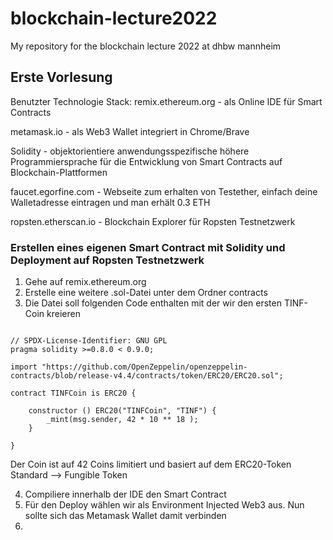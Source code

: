 # blockchain-lecture2022
My repository for the blockchain lecture 2022 at dhbw mannheim


## Erste Vorlesung
Benutzter Technologie Stack:
remix.ethereum.org - als Online IDE für Smart Contracts

metamask.io - als Web3 Wallet integriert in Chrome/Brave

Solidity - objektorientiere anwendungsspezifische höhere Programmiersprache für die Entwicklung von Smart Contracts auf Blockchain-Plattformen

faucet.egorfine.com - Webseite zum erhalten von Testether, einfach deine Walletadresse eintragen und man erhält 0.3 ETH 

ropsten.etherscan.io - Blockchain Explorer für Ropsten Testnetzwerk

### Erstellen eines eigenen Smart Contract mit Solidity und Deployment auf Ropsten Testnetzwerk
1. Gehe auf remix.ethereum.org 
2. Erstelle eine weitere .sol-Datei unter dem Ordner contracts
3. Die Datei soll folgenden Code enthalten mit der wir den ersten TINF-Coin kreieren

```sol

// SPDX-License-Identifier: GNU GPL
pragma solidity >=0.8.0 < 0.9.0;

import "https://github.com/OpenZeppelin/openzeppelin-contracts/blob/release-v4.4/contracts/token/ERC20/ERC20.sol";

contract TINFCoin is ERC20 { 
    
    constructor () ERC20("TINFCoin", "TINF") { 
        _mint(msg.sender, 42 * 10 ** 18 );
    }
    
}

```
Der Coin ist auf 42 Coins limitiert und basiert auf dem ERC20-Token Standard --> Fungible Token

4. Compiliere innerhalb der IDE den Smart Contract
5. Für den Deploy wählen wir als Environment Injected Web3 aus. Nun sollte sich das Metamask Wallet damit verbinden
6. 



